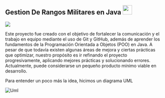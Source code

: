 ## Gestion De Rangos Militares en Java <img src = "https://raw.githubusercontent.com/MartinHeinz/MartinHeinz/master/wave.gif" width = 30px> 
<p>
  <a href="https://github.com/DenverCoder1/readme-typing-svg"><img src="https://readme-typing-svg.herokuapp.com?&font=IBM+Plex+Sans&color=abcdef&size=20&lines=Welcome" /></a>
</p>
<p>
Este proyecto fue creado con el objetivo de fortalecer la comunicación y el trabajo en equipo mediante el uso de Git y GitHub, además de aprender los fundamentos de la Programación Orientada a Objetos (POO) en Java. A pesar de que todavía existen algunas áreas de mejora y ciertas prácticas que optimizar, nuestro propósito es ir refinando el proyecto progresivamente, aplicando mejores prácticas y solucionando errores. Actualmente, puede considerarse un pequeño producto mínimo viable en desarrollo.

Para entender un poco más la idea, hicimos un diagrama UML
</p>

![Uml](https://github.com/user-attachments/assets/e86ad5b8-1d19-4097-b188-a00135be7a3b)
